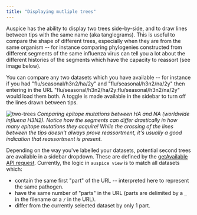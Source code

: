 ```yaml
---
title: "Displaying mutliple trees"
---
```


Auspice has the ability to display two trees side-by-side, and to draw lines between tips with the same name (aka tanglegrams).
This is useful to compare the shape of different trees, especially when they are from the same organism -- for instance comparing phylogenies constructed from different
segments of the same influenza virus can tell you a lot about the different histories of the segments which have the capacity to reassort (see image below).

You can compare any two datasets which you have available -- for instance if you had "flu/seasonal/h3n2/ha/2y" and "flu/seasonal/h3n2/na/2y" then entering in the URL "flu/seasonal/h3n2/ha/2y:flu/seasonal/h3n2/na/2y" would load them both.
A toggle is made available in the sidebar to turn off the lines drawn between tips.


![two-trees](assets/tangle.png)
*Comparing epitope mutations between HA and NA (worldwide influena H3N2).*
*Notice how the segments can differ drastically in how many epitope mutations they acquire!*
*While the crossing of the lines between the tips doesn't always prove reassortment, it's usually a good indication that reassortment is present.*


Depending on the way you've labelled your datasets, potential second trees are available in a sidebar dropdown.
These are defined by the [getAvailable API request](server/api.md#charon-getavailable).
Currently, the logic in `auspice view` is to match all datasets which:
- contain the same first "part" of the URL -- interpreted here to represent the same pathogen.
- have the same number of "parts" in the URL (parts are delimited by a `_` in the filename or a `/` in the URL).
- differ from the currently selected dataset by only 1 part.

